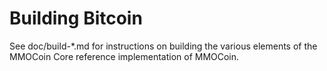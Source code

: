 Building Bitcoin
================

See doc/build-*.md for instructions on building the various
elements of the MMOCoin Core reference implementation of MMOCoin.
